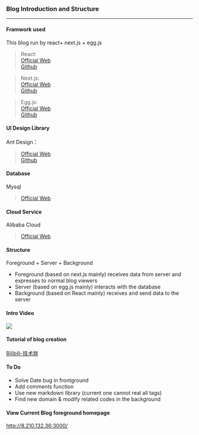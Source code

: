### Blog Introduction and Structure
***
#### Framwork used
This blog run by react+ next.js + egg.js
> React:    
> [Official Web](https://reactjs.org/)  
> [Github](https://github.com/facebook/react/)  

> Next.js:  
[Official Web](https://nextjs.org/)  
[Github](https://github.com/vercel/next.js)

> Egg.js:  
[Official Web](https://eggjs.org/)  
[Github](https://github.com/eggjs/egg/)

#### UI Design Library
Ant Design：
>[Official Web](https://ant.design/index-cn)  
>[Github](https://github.com/ant-design/ant-design/)

#### Database
Mysql
>[Official Web](https://www.mysql.com/)  

#### Cloud Service
Alibaba Cloud
>[Official Web](https://www.alibabacloud.com/)

#### Structure
Foreground + Server + Background  
- Foreground (based on next.js mainly) receives data from server and expresses to normal blog viewers
- Server (based on egg.js mainly) interacts with the database
- Background (based on React mainly) receives and send data to the server

#### Intro Video
[![](http://img.youtube.com/vi/pRHFwqb8AmQ/0.jpg)](http://www.youtube.com/watch?v=pRHFwqb8AmQ "")

#### Tutorial of blog creation
[Bilibili-技术胖](https://www.bilibili.com/video/av68325396?zw)

#### To Do
- Solve Date bug in frontground
- Add comments function
- Use new markdown library (current one cannot real all tags)
- Find new domain & modify related codes in the background

#### View Current Blog foreground homepage
http://8.210.132.36:3000/


